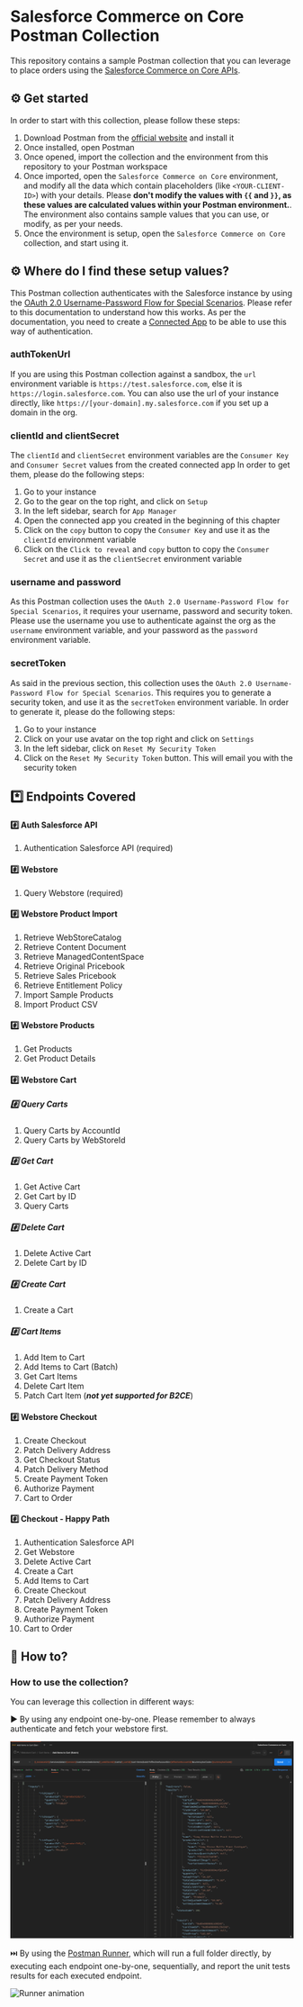 # Salesforce Commerce on Core Postman Collection

This repository contains a sample Postman collection that you can leverage to place orders using the [Salesforce Commerce on Core APIs](https://developer.salesforce.com/docs/atlas.en-us.chatterapi.meta/chatterapi/connect_resources_commerce.htm).

## :gear: Get started

In order to start with this collection, please follow these steps:

1. Download Postman from the [official website](https://www.postman.com/downloads/) and install it
2. Once installed, open Postman
3. Once opened, import the collection and the environment from this repository to your Postman workspace
4. Once imported, open the `Salesforce Commerce on Core` environment, and modify all the data which contain placeholders (like `<YOUR-CLIENT-ID>`) with your details. Please **don't modify the values with `{{` and `}}`, as these values are calculated values within your Postman environment.**. The environment also contains sample values that you can use, or modify, as per your needs.
5. Once the environment is setup, open the `Salesforce Commerce on Core` collection, and start using it.

## :gear: Where do I find these setup values?

This Postman collection authenticates with the Salesforce instance by using the [OAuth 2.0 Username-Password Flow for Special Scenarios](https://help.salesforce.com/s/articleView?id=sf.remoteaccess_oauth_username_password_flow.htm&type=5). Please refer to this documentation to understand how this works.
As per the documentation, you need to create a [Connected App](https://developer.salesforce.com/docs/atlas.en-us.api_rest.meta/api_rest/intro_oauth_and_connected_apps.htm) to be able to use this way of authentication.

### authTokenUrl

If you are using this Postman collection against a sandbox, the `url` environment variable is `https://test.salesforce.com`, else it is `https://login.salesforce.com`. You can also use the url of your instance directly, like `https://[your-domain].my.salesforce.com` if you set up a domain in the org.

### clientId and clientSecret

The `clientId` and `clientSecret` environment variables are the `Consumer Key` and `Consumer Secret` values from the created connected app
In order to get them, please do the following steps:
1. Go to your instance
2. Go to the gear on the top right, and click on `Setup`
3. In the left sidebar, search for `App Manager`
4. Open the connected app you created in the beginning of this chapter
5. Click on the `copy` button to copy the `Consumer Key` and use it as the `clientId` environment variable
5. Click on the `Click to reveal` and `copy` button to copy the `Consumer Secret` and use it as the `clientSecret` environment variable

### username and password

As this Postman collection uses the `OAuth 2.0 Username-Password Flow for Special Scenarios`, it requires your username, password and security token.
Please use the username you use to authenticate against the org as the `username` environment variable, and your password as the `password` environment variable.

### secretToken

As said in the previous section, this collection uses the `OAuth 2.0 Username-Password Flow for Special Scenarios`. This requires you to generate a security token, and use it as the `secretToken` environment variable.
In order to generate it, please do the following steps:
1. Go to your instance
2. Click on your use avatar on the top right and click on `Settings`
3. In the left sidebar, click on `Reset My Security Token`
4. Click on the `Reset My Security Token` button. This will email you with the security token

## :asterisk: Endpoints Covered

#### :hash: Auth Salesforce API
1. Authentication Salesforce API (required)

#### :hash: Webstore
1. Query Webstore (required)

#### :hash: Webstore Product Import
1. Retrieve WebStoreCatalog
2. Retrieve Content Document
3. Retrieve ManagedContentSpace
4. Retrieve Original Pricebook
5. Retrieve Sales Pricebook
6. Retrieve Entitlement Policy
7. Import Sample Products
8. Import Product CSV

#### :hash: Webstore Products
1. Get Products
2. Get Product Details

#### :hash: Webstore Cart

##### :hash: Query Carts
1. Query Carts by AccountId
2. Query Carts by WebStoreId

##### :hash: Get Cart
1. Get Active Cart
2. Get Cart by ID
3. Query Carts

##### :hash: Delete Cart
1. Delete Active Cart
2. Delete Cart by ID

##### :hash: Create Cart
1. Create a Cart

##### :hash: Cart Items
1. Add Item to Cart
2. Add Items to Cart (Batch)
3. Get Cart Items
4. Delete Cart Item
5. Patch Cart Item (**_not yet supported for B2CE_**)

#### :hash: Webstore Checkout
1. Create Checkout
2. Patch Delivery Address
3. Get Checkout Status
4. Patch Delivery Method
5. Create Payment Token
6. Authorize Payment
7. Cart to Order

#### :hash: Checkout - Happy Path
1. Authentication Salesforce API
2. Get Webstore
3. Delete Active Cart
4. Create a Cart
5. Add Items to Cart
6. Create Checkout
7. Patch Delivery Address
8. Create Payment Token
9. Authorize Payment
10. Cart to Order

## :rocket: How to?

### How to use the collection?

You can leverage this collection in different ways:

:arrow_forward: By using any endpoint one-by-one. Please remember to always authenticate and fetch your webstore first.

![One Resource screenshot](docs/images/single-request-screenshot.png)

:next_track_button: By using the [Postman Runner](https://learning.postman.com/docs/running-collections/intro-to-collection-runs), which will run a full folder directly, by executing each endpoint one-by-one, sequentially, and report the unit tests results for each executed endpoint.

![Runner animation](docs/images/runner-animation.gif)
